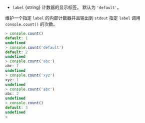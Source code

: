 <!-- YAML
added: v8.3.0
-->

* `label` {string} 计数器的显示标签。 默认为 `'default'`。

维护一个指定 `label` 的内部计数器并且输出到 `stdout` 指定 `label` 调用 `console.count()` 的次数。

<!-- eslint-skip -->
```js
> console.count()
default: 1
undefined
> console.count('default')
default: 2
undefined
> console.count('abc')
abc: 1
undefined
> console.count('xyz')
xyz: 1
undefined
> console.count('abc')
abc: 2
undefined
> console.count()
default: 3
undefined
>
```

